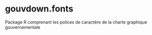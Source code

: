 # gouvdown.fonts
Package R comprenant les polices de caractère de la charte graphique gouvernementale
